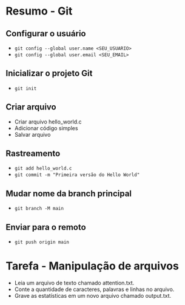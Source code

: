 # Resumo - Git
## Configurar o usuário

* `git config --global user.name <SEU_USUARIO>`
* `git config --global user.email <SEU_EMAIL>`

## Inicializar o projeto Git

* `git init`

## Criar arquivo

* Criar arquivo hello_world.c
* Adicionar código simples
* Salvar arquivo

## Rastreamento

* `git add hello_world.c`
* `git commit -m "Primeira versão do Hello World"`

## Mudar nome da branch principal
* `git branch -M main`

## Enviar para o remoto
* `git push origin main`


# Tarefa - Manipulação de arquivos

* Leia um arquivo de texto chamado attention.txt.
* Conte a quantidade de caracteres, palavras e linhas no arquivo.
* Grave as estatísticas em um novo arquivo chamado output.txt.